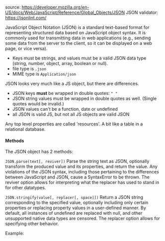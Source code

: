 source: https://developer.mozilla.org/en-US/docs/Web/JavaScript/Reference/Global_Objects/JSON
JSON validator: https://jsonlint.com/

JavaScript Object Notation (JSON) is a standard text-based format for representing structured data based on JavaScript object syntax. It is commonly used for transmitting data in web applications (e.g., sending some data from the server to the client, so it can be displayed on a web page, or vice versa).

- Keys must be strings, and values must be a valid JSON data type (string, number, object, array, boolean or null).
- file type is `.json`
- MIME type is `Application/json`

JSON looks very much like a JS object, but there are differences. 
- JSON keys **must** be wrapped in double quotes: `" "`
- JSON string values must be wrapped in double quotes as well. (Single quotes would be invalid.)
- JSON values can't be a function, date or undefined 
- all JSON is valid JS, but not all JS objects are valid JSON

Any top level properties are called 'resources'. A bit like a table in a relational database.


#### Methods
The JSON object has 2 methods:

`JSON.parse(text[, reviver])`
Parse the string text as JSON, optionally transform the produced value and its properties, and return the value. Any violations of the JSON syntax, including those pertaining to the differences between JavaScript and JSON, cause a SyntaxError to be thrown. The reviver option allows for interpreting what the replacer has used to stand in for other datatypes.

`JSON.stringify(value[, replacer[, space]])`
Return a JSON string corresponding to the specified value, optionally including only certain properties or replacing property values in a user-defined manner. By default, all instances of undefined are replaced with null, and other unsupported native data types are censored. The replacer option allows for specifying other behavior.

Example: 
```json

```